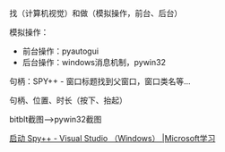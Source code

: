 

找（计算机视觉）和做（模拟操作，前台、后台）

模拟操作：
- 前台操作：pyautogui
- 后台操作：windows消息机制，pywin32

句柄：SPY++
	- 窗口标题找到父窗口，窗口类名等...

句柄、位置、时长（按下、抬起）

bitblt截图-->pywin32截图


[启动 Spy++ - Visual Studio （Windows） |Microsoft学习](https://learn.microsoft.com/en-us/visualstudio/debugger/how-to-start-spy-increment?view=vs-2022)